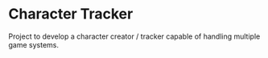 # Character Tracker

Project to develop a character creator / tracker capable of handling multiple game systems. 